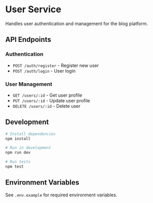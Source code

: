 # User Service

Handles user authentication and management for the blog platform.

## API Endpoints

### Authentication
- `POST /auth/register` - Register new user
- `POST /auth/login` - User login

### User Management
- `GET /users/:id` - Get user profile
- `PUT /users/:id` - Update user profile
- `DELETE /users/:id` - Delete user

## Development

```bash
# Install dependencies
npm install

# Run in development
npm run dev

# Run tests
npm test
```

## Environment Variables

See `.env.example` for required environment variables. 